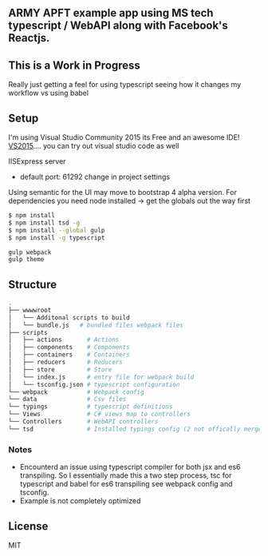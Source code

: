 ﻿
## ARMY APFT example app using MS tech typescript / WebAPI  along with Facebook's Reactjs.

## This is a Work in Progress
Really just getting a feel for using typescript seeing how it changes my workflow vs using babel


## Setup 

I'm using Visual Studio Community 2015 its Free and an awesome IDE! [VS2015](https://www.visualstudio.com/en-us/products/visual-studio-community-vs.aspx).... you can try out visual studio code as well

IISExpress server
- default port: 61292 change in project settings

Using semantic for the UI may move to bootstrap 4 alpha version.
For dependencies you need node installed -> get the globals out the way first

``` bash
$ npm install
$ npm install tsd -g
$ npm install --global gulp
$ npm install -g typescript

gulp webpack 
gulp theme
```

## Structure

``` bash
.
├── wwwwroot
│   └── Additonal scripts to build
│   └── bundle.js   # bundled files webpack files
├── scripts
│   ├── actions       # Actions
│   ├── components    # Components
│   ├── containers    # Containers
│   ├── reducers      # Reducers
│   ├── store         # Store
│   └── index.js      # entry file for webpack build
│   └── tsconfig.json # typescript configuration
└── webpack           # Webpack config 
└── data              # Csv files
└── typings           # typescript definitions
└── Views             # C# views map to controllers
└── Controllers       # WebAPI controllers
└── tsd               # Installed typings config (2 not offically merged so not included there yet)
```


### Notes
* Encounterd an issue using typescript compiler for both jsx and es6 transpiling. So I essentially made this a two step process, tsc for typescript and babel for es6 transpiling see webpack config and tsconfig.
* Example is not completely optimized 

## License

MIT

[React]: http://facebook.github.io/react/
[Redux]: https://github.com/gaearon/redux
[Babel]: https://babeljs.io/
[ESLint]: http://eslint.org/
[Webpack]: http://webpack.github.io/ 
[Typescript]: http://www.typescriptlang.org/
